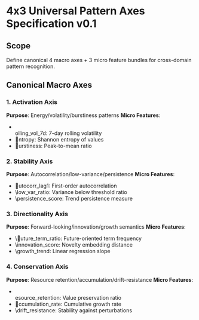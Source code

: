 # 4x3 Universal Pattern Axes Specification v0.1

## Scope
Define canonical 4 macro axes + 3 micro feature bundles for cross-domain pattern recognition.

## Canonical Macro Axes

### 1. Activation Axis
**Purpose**: Energy/volatility/burstiness patterns
**Micro Features**:
- \olling_vol_7d\: 7-day rolling volatility
- \ntropy\: Shannon entropy of values
- \urstiness\: Peak-to-mean ratio

### 2. Stability Axis
**Purpose**: Autocorrelation/low-variance/persistence
**Micro Features**:
- \utocorr_lag1\: First-order autocorrelation
- \low_var_ratio\: Variance below threshold ratio
- \persistence_score\: Trend persistence measure

### 3. Directionality Axis
**Purpose**: Forward-looking/innovation/growth semantics
**Micro Features**:
- \uture_term_ratio\: Future-oriented term frequency
- \innovation_score\: Novelty embedding distance
- \growth_trend\: Linear regression slope

### 4. Conservation Axis
**Purpose**: Resource retention/accumulation/drift-resistance
**Micro Features**:
- \esource_retention\: Value preservation ratio
- \ccumulation_rate\: Cumulative growth rate
- \drift_resistance\: Stability against perturbations
